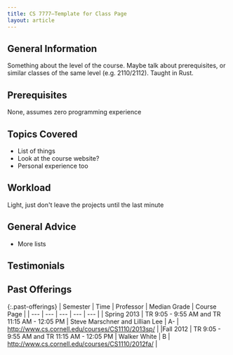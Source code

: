 ```yaml
---
title: CS 7777—Template for Class Page
layout: article
---
```


## General Information

Something about the level of the course. Maybe talk about prerequisites, or similar classes of the same level (e.g. 2110/2112). Taught in Rust.

## Prerequisites

None, assumes zero programming experience

## Topics Covered

- List of things
- Look at the course website?
- Personal experience too

## Workload

Light, just don't leave the projects until the last minute

## General Advice

- More lists

## Testimonials

## Past Offerings

{:.past-offerings}
| Semester | Time | Professor | Median Grade | Course Page |
| --- | --- | --- | --- | --- |
| Spring 2013 | TR 9:05 - 9:55 AM and TR 11:15 AM - 12:05 PM | Steve Marschner and Lillian Lee | A- | http://www.cs.cornell.edu/courses/CS1110/2013sp/ |
|Fall 2012 | TR 9:05 - 9:55 AM and TR 11:15 AM - 12:05 PM | Walker White | B | http://www.cs.cornell.edu/courses/CS1110/2012fa/ |
